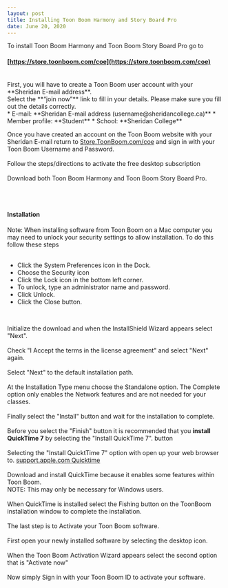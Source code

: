 ```yaml
---
layout: post
title: Installing Toon Boom Harmony and Story Board Pro  
date: June 20, 2020
--- 
```

To install Toon Boom Harmony and Toon Boom Story Board Pro go to  
#### [https://store.toonboom.com/coe](https://store.toonboom.com/coe)   

<br>
First, you will have to create a Toon Boom user account with your **Sheridan E-mail address**.  
<br>
Select the **“join now”** link to fill in your details.  Please make sure you fill out the details correctly.  
<br>
* E-mail: **Sheridan E-mail address (username@sheridancollege.ca)**  
* Member profile: **Student**  
* School: **Sheridan College**    

<br>
  
Once you have created an account on the Toon Boom website with your Sheridan E-mail return to [Store.ToonBoom.com/coe](https://store.toonboom.com/coe) and sign in with your Toon Boom Username and Password.   
<br>
Follow the steps/directions to activate the free desktop subscription  
<br>
Download both Toon Boom Harmony and Toon Boom Story Board Pro.  
<br>


<br>

#### Installation  
Note: When installing software from Toon Boom on a Mac computer you may need to unlock your security settings to allow installation.  To do this follow these steps  
<br>
* Click the System Preferences icon in the Dock.  
* Choose the Security icon  
* Click the Lock icon in the bottom left corner.   
* To unlock, type an administrator name and password.  
* Click Unlock.  
* Click the Close button.  

<br>

Initialize the download and when the InstallShield Wizard appears select "Next".  
<br>
Check "I Accept the terms in the license agreement" and select "Next" again.  
<br>
Select "Next" to the default installation path.  
<br>
At the Installation Type menu choose the Standalone option.  The Complete option only enables the Network features and are not needed for your classes.  
<br>
Finally select the "Install" button and wait for the installation to complete.  
<br>
Before you select the "Finish" button it is recommended that you **install QuickTime 7** by selecting the "Install QuickTime 7". button  
<br>
Selecting the "Install QuicktTime 7" option with open up your web browser to. [support.apple.com Quicktime](https://support.apple.com/kb/DL837?locale=en_CA)  
<br>
Download and install QuickTime because it enables some features within Toon Boom.  
NOTE: This may only be necessary for Windows users.  
<br>
When QuickTime is installed select the Fishing button on the ToonBoom installation window to complete the installation.  
<br>
The last step is to Activate your Toon Boom software.  
<br>
First open your newly installed software by selecting the desktop icon.  
<br> 
When the Toon Boom Activation Wizard appears select the second option that is "Activate now"  
<br>
Now simply Sign in with your Toon Boom ID to activate your software.   


 